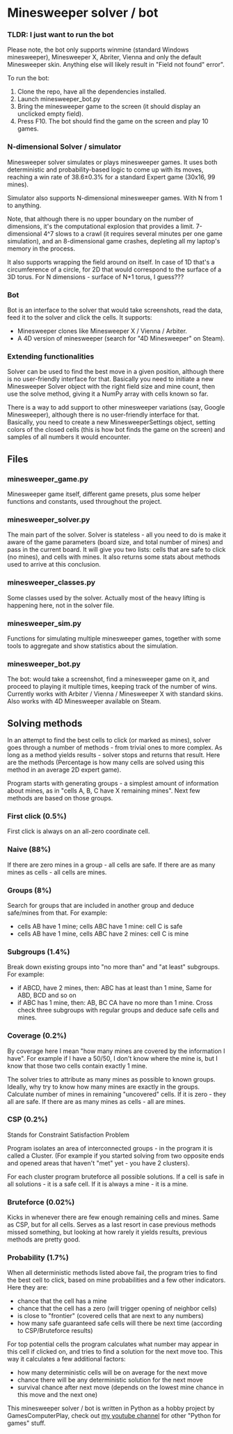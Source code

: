 # Minesweeper solver / bot

### TLDR: I just want to run the bot

Please note, the bot only supports winmine (standard Windows minesweeper), Minesweeper X, Abriter, Vienna and only the default Minesweeper skin. Anything else will likely result in "Field not found" error".

To run the bot:

1. Clone the repo, have all the dependencies installed.
2. Launch minesweeper_bot.py
3. Bring the minesweeper game to the screen (it should display an unclicked empty field).
4. Press F10. The bot should find the game on the screen and play 10 games.



### N-dimensional Solver / simulator 

Minesweeper solver simulates or plays minesweeper games. It uses both deterministic and probability-based logic to come up with its moves, reaching a win rate of 38.6±0.3% for a standard Expert game (30x16, 99 mines).

Simulator also supports N-dimensional minesweeper games. With N from 1 to anything.

Note, that although there is no upper boundary on the number of dimensions, it's the computational explosion that provides a limit. 7-dimensional 4^7 slows to a crawl (it requires several minutes per one game simulation), and an 8-dimensional game crashes, depleting all my laptop's memory in the process.

It also supports wrapping the field around on itself. In case of 1D that's a circumference of a circle, for 2D that would correspond to the surface of a 3D torus. For N dimensions - surface of N+1 torus, I guess???

### Bot 

Bot is an interface to the solver that would take screenshots, read the data, feed it to the solver and click the cells. It supports:

- Minesweeper clones like Minesweeper X / Vienna / Arbiter.
- A 4D version of minesweeper (search for "4D Minesweeper" on Steam).

### Extending functionalities

Solver can be used to find the best move in a given position, although there is no user-friendly interface for that. Basically you need to initiate a new Minesweeper Solver object with the right field size and mine count, then use the solve method, giving it a NumPy array with cells known so far.

There is a way to add support to other minesweeper variations (say, Google Minesweeper), although there is no user-friendly interface for that. Basically, you need to create a new MinesweeperSettings object, setting colors of the closed cells (this is how bot finds the game on the screen) and samples of all numbers it would encounter.

## Files

### minesweeper_game.py
Minesweeper game itself, different game presets, plus some helper functions and constants, used throughout the project.

### minesweeper_solver.py
The main part of the solver. Solver is stateless - all you need to do is make it aware of the game parameters (board size, and total number of mines) and pass in the current board. It will give you two lists: cells that are safe to click (no mines), and cells with mines. It also returns some stats about methods used to arrive at this conclusion.

### minesweeper_classes.py
Some classes used by the solver. Actually most of the heavy lifting is happening here, not in the solver file.

### minesweeper_sim.py
Functions for simulating multiple minesweeper games, together with some tools to aggregate and show statistics about the simulation.

### minesweeper_bot.py
The bot: would take a screenshot, find a minesweeper game on it, and proceed to playing it multiple times, keeping track of the number of wins. Currently works with Arbiter / Vienna / Minesweeper X with standard skins. Also works with 4D Minesweeper available on Steam.

## Solving methods

In an attempt to find the best cells to click (or marked as mines), solver goes through a number of methods - from trivial ones to more complex. As long as a method yields results - solver stops and returns that result. Here are the methods (Percentage is how many cells are solved using this method in an average 2D expert game).

Program starts with generating groups - a simplest amount of information about mines, as in "cells A, B, C have X remaining mines". Next few methods are based on those groups.

### First click (0.5%)

First click is always on an all-zero coordinate cell.

### Naive (88%)

If there are zero mines in a group - all cells are safe. If there are as many mines as cells - all cells are mines.

### Groups (8%)

Search for groups that are included in another group and deduce safe/mines from that. For example:
- cells AB have 1 mine; cells ABC have 1 mine: cell C is safe
- cells AB have 1 mine, cells ABC have 2 mines: cell C is mine

### Subgroups (1.4%)

Break down existing groups into "no more than" and "at least" subgroups. For example:
- if ABCD, have 2 mines, then: ABC has at least than 1 mine, Same for ABD, BCD and so on
- if ABC has 1 mine, then: AB, BC CA have no more than 1 mine.
Cross check three subgroups with regular groups and deduce safe cells and mines.

### Coverage (0.2%)

By coverage here I mean "how many mines are covered by the information I have". For example if I have a 50/50, I don't know where the mine is, but I know that those two cells contain exactly 1 mine.

The solver tries to attribute as many mines as possible to known groups. Ideally, why try to know how many mines are exactly in the groups. Calculate number of mines in remaining "uncovered" cells. If it is zero - they all are safe. If there are as many mines as cells - all are mines.

### CSP (0.2%)

Stands for Constraint Satisfaction Problem

Program isolates an area of interconnected groups - in the program it is called a Cluster. (For example if you started solving from two opposite ends and opened areas that haven't "met" yet - you have 2 clusters).

For each cluster program bruteforce all possible solutions. If a cell is safe in all solutions - it is a safe cell. If it is always a mine - it is a mine.

### Bruteforce (0.02%)

Kicks in whenever there are few enough remaining cells and mines. Same as CSP, but for all cells. Serves as a last resort in case previous methods missed something, but looking at how rarely it yields results, previous methods are pretty good.

### Probability (1.7%)

When all deterministic methods listed above fail, the program tries to find the best cell to click, based on mine probabilities and a few other indicators. Here they are:

- chance that the cell has a mine
- chance that the cell has a zero (will trigger opening of neighbor cells)
- is close to "frontier" (covered cells that are next to any numbers)
- how many safe guaranteed safe cells will there be next time (according to CSP/Bruteforce results)

For top potential cells the program calculates what number may appear in this cell if clicked on, and tries to find a solution for the next move too. This way it calculates a few additional factors:

- how many deterministic cells will be on average for the next move
- chance there will be any deterministic solution for the next move
- survival chance after next move (depends on the lowest mine chance in this move and the next one)


This minesweeper solver / bot is written in Python as a hobby project by GamesComputerPlay, check out [my youtube channel](https://www.youtube.com/c/GamesComputersPlay) for other "Python for games" stuff.
